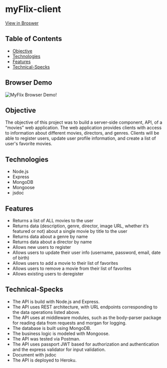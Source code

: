 # myFlix-client


[View in Broswer](https://marquezmoore.github.io/Pokemon_API_APP/)

## Table of Contents
- [Objective](#Objective)
- [Technologies](#Technologies)
- [Features](#Features)
- [Technical-Specks](#Technical-Specks)


## Browser Demo
![MyFlix Browser Demo!](./src/assets/myFlix.gif)

## Objective
The objective of this project was to build a server-side component, API, of a “movies” web application. The web application provides clients with access to information about different movies, directors, and genres. Clients will be able to register users, update user profile information, and create a list of user's favorite movies.

## Technologies
- Node.js
- Express
- MongoDB
- Mongoose
- jsdoc 

## Features
- Returns a list of ALL movies to the user
- Returns data (description, genre, director, image URL, whether it’s featured or not) about a
single movie by title to the user
- Returns data about a genre by name
- Returns data about a director by name
- Allows new users to register
- Allows users to update their user info (username, password, email, date of birth)
- Allows users to add a movie to their list of favorites
- Allows users to remove a movie from their list of favorites
- Allows existing users to deregister
## Technical-Specks
- The API is build with Node.js and Express.
- The API uses REST architecture, with URL endpoints corresponding to the data
operations listed above.
- The API uses at middleware modules, such as the body-parser package for
reading data from requests and morgan for logging.
- The database is built using MongoDB.
- The business logic is modeled with Mongoose.
- The API was tested via Postman.
- The API uses passport JWT based for authorization and authentication and the express validator for input validation.
- Document with jsdoc
- The API is deployed to Heroku.
